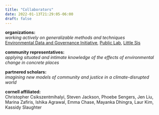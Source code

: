 ```yaml
---
title: "Collaborators"
date: 2022-01-13T21:29:05-06:00
draft: false
---
```

**organizations:**\
*working actively on generalizable methods and techniques*\
[Environmental Data and Governance Initiative](https://envirodatagov.org/), [Public Lab](https://publiclab.org/), [Little Sis](https://littlesis.org/)

**community representatives:**\
*applying situated and intimate knowledge of the effects of environmental change in concrete places*

**partnered scholars:**\
*imagining new models of community and justice in a climate-disrupted world*

**cornell affiliated:**\
Christopher Csikszentmihalyi, Steven Jackson, Phoebe Sengers, Jen Liu, Marina Zafiris, Ishika Agrawal, Emma Chase, Mayanka Dhingra, Laur Kim, Kassidy Slaughter